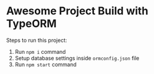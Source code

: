 # Awesome Project Build with TypeORM

Steps to run this project:
1. Run `npm i` command
2. Setup database settings inside `ormconfig.json` file
3. Run `npm start` command
